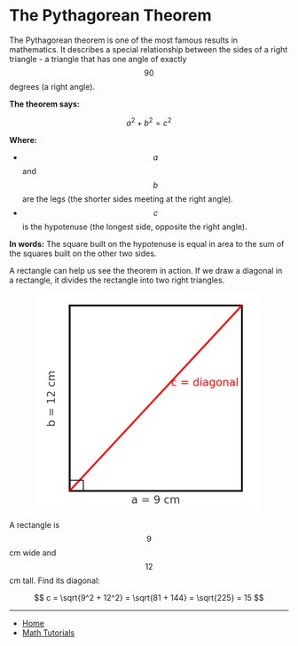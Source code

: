 # The Pythagorean Theorem

The Pythagorean theorem is one of the most famous results in mathematics. It describes a special
relationship between the sides of a right triangle - a triangle that has one angle of exactly $$90$$ degrees (a right angle).

**The theorem says:**

$$
a^2 + b^2 = c^2
$$

**Where:**

- $$a$$ and $$b$$ are the legs (the shorter sides meeting at the right angle).
- $$c$$ is the hypotenuse (the longest side, opposite the right angle).

**In words:** The square built on the hypotenuse is equal in area to the sum of the squares built on the other two sides.

A rectangle can help us see the theorem in action. If we draw a diagonal in a rectangle, it divides the
rectangle into two right triangles.

<p align="center">
    <img src="./assets/img1.png" alt="img1" width="400"/>
</p>

A rectangle is $$9$$ cm wide and $$12$$ cm tall. Find its diagonal:

$$
c = \sqrt{9^2 + 12^2} = \sqrt{81 + 144} = \sqrt{225} = 15
$$

---

- [Home](./../../README.md)
- [Math Tutorials](./../tutorials.md)
